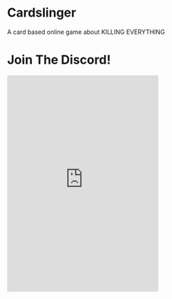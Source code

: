 # Cardslinger
A card based online game about KILLING EVERYTHING

# Join The Discord!
<iframe src="https://discordapp.com/widget?id=677617654076538910&theme=dark" width="350" height="500" allowtransparency="true" frameborder="0"></iframe>
